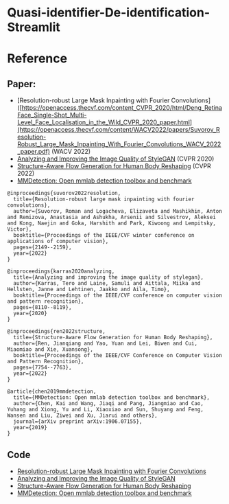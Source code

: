 # Quasi-identifier-De-identification-Streamlit
# Reference
## Paper:
- [Resolution-robust Large Mask Inpainting with Fourier Convolutions]([https://openaccess.thecvf.com/content_CVPR_2020/html/Deng_RetinaFace_Single-Shot_Multi-Level_Face_Localisation_in_the_Wild_CVPR_2020_paper.html](https://openaccess.thecvf.com/content/WACV2022/papers/Suvorov_Resolution-Robust_Large_Mask_Inpainting_With_Fourier_Convolutions_WACV_2022_paper.pdf) (WACV 2022)
- [Analyzing and Improving the Image Quality of StyleGAN](https://openaccess.thecvf.com/content_CVPR_2020/papers/Karras_Analyzing_and_Improving_the_Image_Quality_of_StyleGAN_CVPR_2020_paper.pdf) (CVPR 2020)
- [Structure-Aware Flow Generation for Human Body Reshaping](https://openaccess.thecvf.com/content/CVPR2022/papers/Ren_Structure-Aware_Flow_Generation_for_Human_Body_Reshaping_CVPR_2022_paper.pdf) (CVPR 2022)
- [MMDetection: Open mmlab detection toolbox and benchmark](https://arxiv.org/abs/1906.07155)
```
@inproceedings{suvorov2022resolution,
  title={Resolution-robust large mask inpainting with fourier convolutions},
  author={Suvorov, Roman and Logacheva, Elizaveta and Mashikhin, Anton and Remizova, Anastasia and Ashukha, Arsenii and Silvestrov, Aleksei and Kong, Naejin and Goka, Harshith and Park, Kiwoong and Lempitsky, Victor},
  booktitle={Proceedings of the IEEE/CVF winter conference on applications of computer vision},
  pages={2149--2159},
  year={2022}
}
```
```
@inproceedings{karras2020analyzing,
  title={Analyzing and improving the image quality of stylegan},
  author={Karras, Tero and Laine, Samuli and Aittala, Miika and Hellsten, Janne and Lehtinen, Jaakko and Aila, Timo},
  booktitle={Proceedings of the IEEE/CVF conference on computer vision and pattern recognition},
  pages={8110--8119},
  year={2020}
}
```
```
@inproceedings{ren2022structure,
  title={Structure-Aware Flow Generation for Human Body Reshaping},
  author={Ren, Jianqiang and Yao, Yuan and Lei, Biwen and Cui, Miaomiao and Xie, Xuansong},
  booktitle={Proceedings of the IEEE/CVF Conference on Computer Vision and Pattern Recognition},
  pages={7754--7763},
  year={2022}
}
```
```
@article{chen2019mmdetection,
  title={MMDetection: Open mmlab detection toolbox and benchmark},
  author={Chen, Kai and Wang, Jiaqi and Pang, Jiangmiao and Cao, Yuhang and Xiong, Yu and Li, Xiaoxiao and Sun, Shuyang and Feng, Wansen and Liu, Ziwei and Xu, Jiarui and others},
  journal={arXiv preprint arXiv:1906.07155},
  year={2019}
}
```
## Code
- [Resolution-robust Large Mask Inpainting with Fourier Convolutions](https://github.com/andy971022/auto-lama)
- [Analyzing and Improving the Image Quality of StyleGAN](https://github.com/NVlabs/stylegan2)
- [Structure-Aware Flow Generation for Human Body Reshaping](https://github.com/JianqiangRen/FlowBasedBodyReshaping)
- [MMDetection: Open mmlab detection toolbox and benchmark](https://github.com/open-mmlab/mmdetection)

